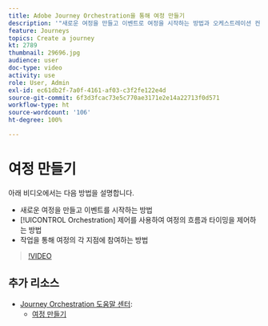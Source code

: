 ```yaml
---
title: Adobe Journey Orchestration을 통해 여정 만들기
description: '"새로운 여정을 만들고 이벤트로 여정을 시작하는 방법과 오케스트레이션 컨트롤을 사용하여 여정의 흐름 및 타이밍을 제어하고 여정의 각 지점에 적용할 작업을 사용하는 방법에 대해 알아봅니다."'
feature: Journeys
topics: Create a journey
kt: 2789
thumbnail: 29696.jpg
audience: user
doc-type: video
activity: use
role: User, Admin
exl-id: ec61db2f-7a0f-4161-af03-c3f2fe122e4d
source-git-commit: 6f3d3fcac73e5c770ae3171e2e14a22713f0d571
workflow-type: ht
source-wordcount: '106'
ht-degree: 100%

---
```


# 여정 만들기

아래 비디오에서는 다음 방법을 설명합니다.

* 새로운 여정을 만들고 이벤트를 시작하는 방법
* [!UICONTROL Orchestration] 제어를 사용하여 여정의 흐름과 타이밍을 제어하는 방법
* 작업을 통해 여정의 각 지점에 참여하는 방법

>[!VIDEO](https://video.tv.adobe.com/v/29696?quality=12)

## 추가 리소스

* [Journey Orchestration 도움말 센터](https://docs.adobe.com/content/help/ko/journeys/using/journey-orchestration-home.html):
   * [여정 만들기](https://docs.adobe.com/content/help/ko-KR/journeys/using/building-journeys/about-journey-building/journey.html)
